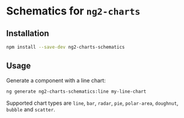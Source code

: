 # Schematics for `ng2-charts`

## Installation

```bash
npm install --save-dev ng2-charts-schematics
```

## Usage

Generate a component with a line chart:

```bash
ng generate ng2-charts-schematics:line my-line-chart
```

Supported chart types are `line`, `bar`, `radar`, `pie`, `polar-area`, `doughnut`, `bubble` and `scatter`.
